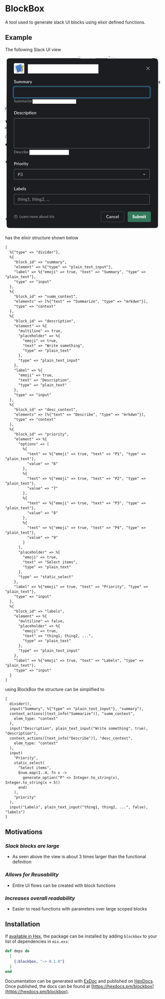 # BlockBox

A tool used to generate slack UI blocks using elixir defined functions.

## Example

The following Slack UI view

![alt example block creation](https://raw.githubusercontent.com/azohra/BlockBox/master/images/demo.png)

has the elixir structure shown below

```
[
  %{"type" => "divider"},
  %{
    "block_id" => "summary",
    "element" => %{"type" => "plain_text_input"},
    "label" => %{"emoji" => true, "text" => "Summary", "type" => "plain_text"},
    "type" => "input"
  },
  %{
    "block_id" => "summ_context",
    "elements" => [%{"text" => "Summarize", "type" => "mrkdwn"}],
    "type" => "context"
  },
  %{
    "block_id" => "description",
    "element" => %{
      "multiline" => true,
      "placeholder" => %{
        "emoji" => true,
        "text" => "Write something",
        "type" => "plain_text"
      },
      "type" => "plain_text_input"
    },
    "label" => %{
      "emoji" => true,
      "text" => "Description",
      "type" => "plain_text"
    },
    "type" => "input"
  },
  %{
    "block_id" => "desc_context",
    "elements" => [%{"text" => "Describe", "type" => "mrkdwn"}],
    "type" => "context"
  },
  %{
    "block_id" => "priority",
    "element" => %{
      "options" => [
        %{
          "text" => %{"emoji" => true, "text" => "P1", "type" => "plain_text"},
          "value" => "6"
        },
        %{ 
          "text" => %{"emoji" => true, "text" => "P2", "type" => "plain_text"},
          "value" => "7"
        },
        %{
          "text" => %{"emoji" => true, "text" => "P3", "type" => "plain_text"},
          "value" => "8"
        },
        %{
          "text" => %{"emoji" => true, "text" => "P4", "type" => "plain_text"},
          "value" => "9"
        }
      ],
      "placeholder" => %{
        "emoji" => true,
        "text" => "Select items",
        "type" => "plain_text"
      },
      "type" => "static_select"
    },
    "label" => %{"emoji" => true, "text" => "Priority", "type" => "plain_text"},
    "type" => "input"
  },
  %{
    "block_id" => "labels",
    "element" => %{
      "multiline" => false,
      "placeholder" => %{
        "emoji" => true,
        "text" => "thing1, thing2, ...",
        "type" => "plain_text"
      },
      "type" => "plain_text_input"
    },
    "label" => %{"emoji" => true, "text" => "Labels", "type" => "plain_text"},
    "type" => "input"
  }
]
```

using BlockBox the structure can be simplified to 

```
[
  divider(),
  input("Summary", %{"type" => "plain_text_input"}, "summary"),
  context_actions([text_info("Summarize")], "summ_context",
    elem_type: "context"
  ),
  input("Description", plain_text_input("Write something", true), "description"),
  context_actions([text_info("Describe")], "desc_context",
    elem_type: "context"
  ),
  input(
    "Priority",
    static_select(
      "Select items",
      Enum.map(1..4, fn x ->
        generate_option("P" <> Integer.to_string(x), Integer.to_string(x + 5))
      end)
    ),
    "priority"
  ),
  input("Labels", plain_text_input("thing1, thing2, ...", false), "labels")
]
```

## Motivations

### *Slack blocks are large*

  - As seen above the view is about 3 times larger than the functional definition

### *Allows for Reusability*
  
  - Entire UI flows can be created with block functions

### *Increases overall readability*
  
  - Easier to read functions with parameters over large scoped blocks 

## Installation

If [available in Hex](https://hex.pm/docs/publish), the package can be installed
by adding `blockbox` to your list of dependencies in `mix.exs`:

```elixir
def deps do
  [
    {:blockbox, "~> 0.1.0"}
  ]
end
```

Documentation can be generated with [ExDoc](https://github.com/elixir-lang/ex_doc)
and published on [HexDocs](https://hexdocs.pm). Once published, the docs can
be found at [https://hexdocs.pm/blockbox](https://hexdocs.pm/blockbox).

